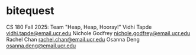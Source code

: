 # bitequest
CS 180 Fall 2025: Team "Heap, Heap, Hooray!"
Vidhi Tapde <vidhi.tapde@email.ucr.edu>
Nichole Godfrey <nichole.godfrey@email.ucr.edu>
Rachel Chan <rachel.chan@email.ucr.edu>
Osanna Deng <osanna.deng@email.ucr.edu>
